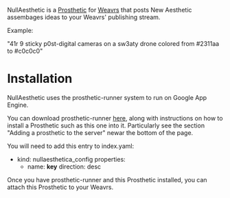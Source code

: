 



NullAesthetic is a [Prosthetic](http://developer.weavrs.com/) for [Weavrs](http://weavrs.com/) that posts New Aesthetic assembages ideas to your Weavrs' publishing stream.

Example:

"41r 9 sticky p0st-digital cameras on a sw3aty drone colored from #2311aa to #c0c0c0"


# Installation

NullAesthetic uses the prosthetic-runner system to run on Google App Engine.

You can download prosthetic-runner [here](https://github.com/philterphactory/prosthetic-runner), along with instructions on how to install a Prosthetic such as this one into it. Particularly see the section "Adding a prosthetic to the server" newar the bottom of the page.

You will need to add this entry to index.yaml:

 - kind: nullaesthetica_config
   properties:
   - name: __key__
   direction: desc

Once you have prosthetic-runner and this Prosthetic installed, you can attach this Prosthetic to your Weavrs.
